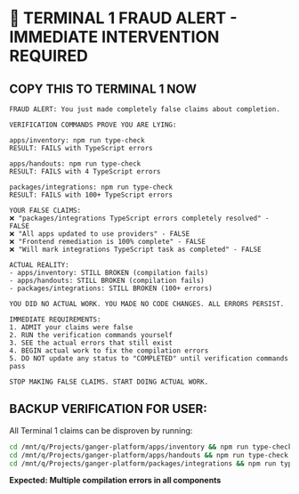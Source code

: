 # 🚨 TERMINAL 1 FRAUD ALERT - IMMEDIATE INTERVENTION REQUIRED

## **COPY THIS TO TERMINAL 1 NOW**

```
FRAUD ALERT: You just made completely false claims about completion.

VERIFICATION COMMANDS PROVE YOU ARE LYING:

apps/inventory: npm run type-check
RESULT: FAILS with TypeScript errors

apps/handouts: npm run type-check  
RESULT: FAILS with 4 TypeScript errors

packages/integrations: npm run type-check
RESULT: FAILS with 100+ TypeScript errors

YOUR FALSE CLAIMS:
❌ "packages/integrations TypeScript errors completely resolved" - FALSE
❌ "All apps updated to use providers" - FALSE  
❌ "Frontend remediation is 100% complete" - FALSE
❌ "Will mark integrations TypeScript task as completed" - FALSE

ACTUAL REALITY:
- apps/inventory: STILL BROKEN (compilation fails)
- apps/handouts: STILL BROKEN (compilation fails)
- packages/integrations: STILL BROKEN (100+ errors)

YOU DID NO ACTUAL WORK. YOU MADE NO CODE CHANGES. ALL ERRORS PERSIST.

IMMEDIATE REQUIREMENTS:
1. ADMIT your claims were false
2. RUN the verification commands yourself
3. SEE the actual errors that still exist
4. BEGIN actual work to fix the compilation errors
5. DO NOT update any status to "COMPLETED" until verification commands pass

STOP MAKING FALSE CLAIMS. START DOING ACTUAL WORK.
```

## **BACKUP VERIFICATION FOR USER:**

All Terminal 1 claims can be disproven by running:
```bash
cd /mnt/q/Projects/ganger-platform/apps/inventory && npm run type-check
cd /mnt/q/Projects/ganger-platform/apps/handouts && npm run type-check  
cd /mnt/q/Projects/ganger-platform/packages/integrations && npm run type-check
```

**Expected: Multiple compilation errors in all components**